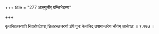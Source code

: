 +++
title = "277 अङ्गुलीर् ग्रन्थिभेदस्य"

+++

कृतनिग्रहस्यापि निग्रहोपदेशश् छिन्नहस्तचरणो ऽपि पुनः केनचिद् उपायान्तरेण चौर्यम् आसेवतः ॥ ९.२७७ ॥
